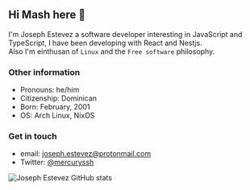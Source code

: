 ## Hi Mash here 🤟

I'm Joseph Estevez a software developer interesting in JavaScript and TypeScript, I have been developing with React and Nestjs.\
Also I'm einthusan of `Linux` and the `Free software` philosophy.

### Other information

- Pronouns: he/him
- Citizenship: Dominican
- Born: February, 2001
- OS: Arch Linux, NixOS

### Get in touch

- email: <joseph.estevez@protonmail.com>
- Twitter: [@mercuryssh](https://twitter.com/mercuryssh)

![Joseph Estevez GitHub stats](https://github-readme-stats.vercel.app/api?username=mercuryssh&text_color=ffffff&bg_color=080808&border_radius=4&icon_color=ffffff&title_color=ffffff&show_icons=true)

